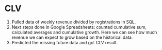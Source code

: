 # CLV

1. Pulled data of weekly revenue divided by registrations in SQL.
2. Next steps done in Google Spreadsheets: counted cumulative sum, calculated averages and cumulative growth. Here we can see how much revenue we can expect to grow based on the historical data.
3. Predicted the missing future data and got CLV result.
